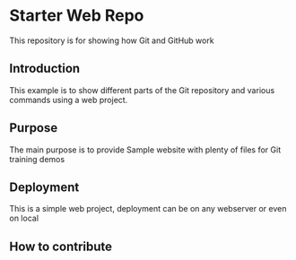 # Starter Web Repo

This repository is for showing how Git and GitHub work

## Introduction
This example is to show different parts of the Git repository and various commands using a web project.

## Purpose

The main purpose is to provide Sample website with plenty of files for Git training  demos

## Deployment

This is a simple web project, deployment can be on any webserver or even on local

## How to contribute

